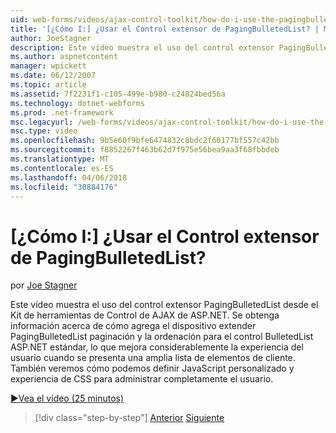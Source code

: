 ```yaml
---
uid: web-forms/videos/ajax-control-toolkit/how-do-i-use-the-pagingbulletedlist-extender-control
title: '[¿Cómo I:] ¿Usar el Control extensor de PagingBulletedList? | Microsoft Docs'
author: JoeStagner
description: Este vídeo muestra el uso del control extensor PagingBulletedList desde el Kit de herramientas de Control de AJAX de ASP.NET. Que veamos cómo la extende PagingBulletedList...
ms.author: aspnetcontent
manager: wpickett
ms.date: 06/12/2007
ms.topic: article
ms.assetid: 7f2231f1-c105-499e-b980-c24824bed56a
ms.technology: dotnet-webforms
ms.prod: .net-framework
msc.legacyurl: /web-forms/videos/ajax-control-toolkit/how-do-i-use-the-pagingbulletedlist-extender-control
msc.type: video
ms.openlocfilehash: 9b5e60f9bfe6474832c8bdc2f60177bf557c42bb
ms.sourcegitcommit: f8852267f463b62d7f975e56bea9aa3f68fbbdeb
ms.translationtype: MT
ms.contentlocale: es-ES
ms.lasthandoff: 04/06/2018
ms.locfileid: "30884176"
---
```

<a name="how-do-i-use-the-pagingbulletedlist-extender-control"></a>[¿Cómo I:] ¿Usar el Control extensor de PagingBulletedList?
====================
por [Joe Stagner](https://github.com/JoeStagner)

Este vídeo muestra el uso del control extensor PagingBulletedList desde el Kit de herramientas de Control de AJAX de ASP.NET. Se obtenga información acerca de cómo agrega el dispositivo extender PagingBulletedList paginación y la ordenación para el control BulletedList ASP.NET estándar, lo que mejora considerablemente la experiencia del usuario cuando se presenta una amplia lista de elementos de cliente. También veremos cómo podemos definir JavaScript personalizado y experiencia de CSS para administrar completamente el usuario.

[&#9654;Vea el vídeo (25 minutos)](https://channel9.msdn.com/Blogs/ASP-NET-Site-Videos/how-do-i-use-the-pagingbulletedlist-extender-control)

> [!div class="step-by-step"]
> [Anterior](how-do-i-use-the-aspnet-ajax-listsearch-extender.md)
> [Siguiente](how-do-i-use-the-numericupdown-extender-control.md)
